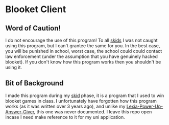 # Blooket Client

## Word of Caution!

I do not encourage the use of this program! To all [skids](https://en.wikipedia.org/wiki/Script_kiddie) I was not caught using this program, but I can't grantee the same for you. In the best case, you will be punished in school, worst case, the school could could contact law enforcement (under the assumption that you have genuinely hacked blooket). If you don't know how this program works then you shouldn't be using it.

## Bit of Background

I made this program during my [skid](https://en.wikipedia.org/wiki/Script_kiddie) phase, it is a program that I used to win blooket games in class. I unfortunately have forgotten how this program works (as it was written over 3 years ago), and unlike my [Lexia-Power-Up-Answer-Giver](https://github.com/0x32767/Lexia-powerup-answer-giver), this one was never documented. I leave this repo open incase I need make reference to it for my uni application.
